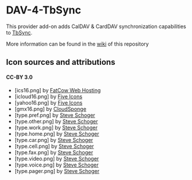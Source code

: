 # DAV-4-TbSync
This provider add-on adds CalDAV & CardDAV synchronization capabilities to [TbSync](https://github.com/jobisoft/TbSync/).

More information can be found in the [wiki](https://github.com/jobisoft/DAV-4-TbSync/wiki/About:-Provider-for-CalDAV-&-CardDAV) of this repository

## Icon sources and attributions

#### CC-BY 3.0
* [ics16.png] by [FatCow Web Hosting](https://www.iconfinder.com/icons/35803/)
* [icloud16.png] by [Five Icons](https://www.iconfinder.com/icons/252111/apple_icon)
* [yahoo16.png] by [Five Icons](https://www.iconfinder.com/icons/252070/yahoo_icon)
* [gmx16.png] by [CloudSponge](https://www.iconfinder.com/icons/1175604/address_book_contact_contacts_email_gmx_square_icon)
* [type.pref.png] by [Steve Schoger](https://www.iconfinder.com/icons/3671863/)
* [type.other.png] by [Steve Schoger](https://www.iconfinder.com/icons/3671671/)
* [type.work.png] by [Steve Schoger](https://www.iconfinder.com/icons/3671695/)
* [type.home.png] by [Steve Schoger](https://www.iconfinder.com/icons/3671775/)
* [type.car.png] by [Steve Schoger](https://www.iconfinder.com/icons/3671885/)
* [type.cell.png] by [Steve Schoger](https://www.iconfinder.com/icons/3671810/)
* [type.fax.png] by [Steve Schoger](https://www.iconfinder.com/icons/3671840/)
* [type.video.png] by [Steve Schoger](https://www.iconfinder.com/icons/3671900/)
* [type.voice.png] by [Steve Schoger](https://www.iconfinder.com/icons/3671831/)
* [type.pager.png] by [Steve Schoger](https://www.iconfinder.com/icons/3671720/)

